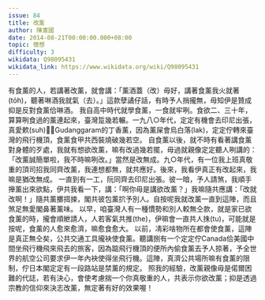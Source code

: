 ```yaml
---
issue: 84
title: 改薰
author: 陳憲國
date: 2014-08-21T00:00:00.000+08:00
topic: 懷想
difficulty: 3
wikidata: Q98095431
wikidata_link: https://www.wikidata.org/wiki/Q98095431
---
```

有食薰的人，若講著改薰，就會講：「薰酒蓋（改）毋好，講著食薰我火就著(to̍h)，聽著啉酒我就氣（去）。」這款孽譎仔話，有時予人捎攏無，毋知伊是贊成抑是反對食薰佮啉酒。
我自高中時代就學食薰，一食就牢咧。食欲二、三十年，算算咧食過的薰連起來，臺灣踅幾若輾。一九八○年代，定定有機會去印尼出張，真愛欶(suh)𪜶遐Gudanggaram的丁香薰，因為薰屎會烏白落(lak)，定定佇轉來臺灣的飛行機頂，食薰食甲共西裝燒破幾若空。
自食薰以後，就不時有看著講食薰對身體的歹處，我就有想欲改薰，嘛有改過幾若擺，毋過就親像定定聽人咧講的：「改薰誠簡單啦，我不時嘛咧改。」當然是改無成。九○年代，有一位我上班真敬重的頂司招我同齊改薰，我連想都無，就共應好。後來，我看伊真正有改起來，我嘛是猶改無成。
一直到有一工，阮同齊去印尼出張。彼一暗，予人請煞，我順手攑薰出來欲點，伊共我看一下，講：「啊你毋是講欲改薰？」我嘛隨共應講：「改就改啊！」隨共薰擲挕捒，閣共彼包薰㧒予別人。自按呢我就改薰一直到這陣，而且煞足無愛閣鼻著薰味。
以早，咱臺灣人有一種慣勢和別人較無仝款，就是家已欲食薰的時，攏會順紲請人，人若客氣共推(the)，伊嘛會一直共人㧣(tu)，可能就是按呢，食薰的人愈來愈濟，嘛愈食愈大。
以前，凊彩啥物所在都會使食薰，這陣是真正無仝矣，公共交通工具攏袂使食薰。聽講捌有一个定定佇Canada佮美國中間坐飛行機飛來飛去的旅客，因為踮飛行機頂的便所內偷食薰去予人掠著，予全世界的航空公司要求伊一年內袂使得坐飛行機。這陣，真濟公共場所嘛有食薰的限制，佇日本閣定定有一段路站是禁薰的規定。
照我的經驗，改薰親像毋是偌爾困難的代誌，若有決心，會使考慮揣一个你真敬重的人，共表示你欲改薰；抑是透過宗教的信仰來決志改薰，無定著有好的效果喔！